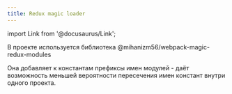 ```yaml
---
title: Redux magic loader
---
```


import Link from '@docusaurus/Link';

В проекте используется библиотека <Link to='https://www.npmjs.com/package/@mihanizm56/webpack-magic-redux-modules'>@mihanizm56/webpack-magic-redux-modules</Link>

Она добавляет к константам префиксы имен модулей - даёт возможность меньшей вероятности пересечения имен констант внутри одного проекта.